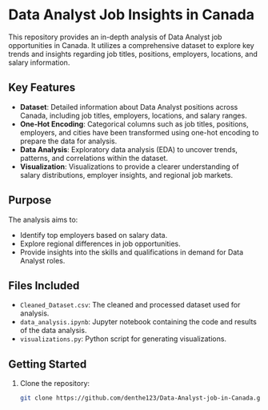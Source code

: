 # Data Analyst Job Insights in Canada

This repository provides an in-depth analysis of Data Analyst job opportunities in Canada. It utilizes a comprehensive dataset to explore key trends and insights regarding job titles, positions, employers, locations, and salary information.

## Key Features

- **Dataset**: Detailed information about Data Analyst positions across Canada, including job titles, employers, locations, and salary ranges.
- **One-Hot Encoding**: Categorical columns such as job titles, positions, employers, and cities have been transformed using one-hot encoding to prepare the data for analysis.
- **Data Analysis**: Exploratory data analysis (EDA) to uncover trends, patterns, and correlations within the dataset.
- **Visualization**: Visualizations to provide a clearer understanding of salary distributions, employer insights, and regional job markets.

## Purpose

The analysis aims to:
- Identify top employers based on salary data.
- Explore regional differences in job opportunities.
- Provide insights into the skills and qualifications in demand for Data Analyst roles.

## Files Included

- `Cleaned_Dataset.csv`: The cleaned and processed dataset used for analysis.
- `data_analysis.ipynb`: Jupyter notebook containing the code and results of the data analysis.
- `visualizations.py`: Python script for generating visualizations.

## Getting Started

1. Clone the repository:
   ```bash
   git clone https://github.com/denthe123/Data-Analyst-job-in-Canada.git
